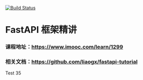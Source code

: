 [![Build Status](http://119.91.149.215:8100/api/badges/BlackZhangJian/fastapi-tutorial/status.svg)](http://119.91.149.215:8100/BlackZhangJian/fastapi-tutorial)
# FastAPI 框架精讲
### 课程地址：https://www.imooc.com/learn/1299
### 相关文档：https://github.com/liaogx/fastapi-tutorial

Test 35